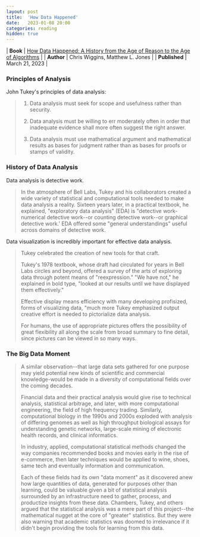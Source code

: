 ```yaml
---
layout: post
title:  'How Data Happened'
date:   2023-01-08 20:00
categories: reading
hidden: true
---
```


| **Book** | [How Data Happened: A History from the Age of Reason to the Age of Algorithms](https://www.amazon.com/How-Data-Happened-History-Algorithms/dp/1324006730/ref=sr_1_1?crid=172NRDWCQNM0O&dib=eyJ2IjoiMSJ9.WK8sMtXeBgkmL03BgjIJvOF_mNJwVp6QK_YbJ6KaOtb5SuA6cbTkzaKhgZuFd9Y1bgAk2X_taPvZsc4IW6LVSd5Lj0JEMha7wjLhLuXchCEzVL4DLicIGLKcbisj_7CBOMgtoj4c6UVje3nsAM60LbmWg2PzUA729TVg1Rh6jZx3j_kpfczCSP-dGvErgtqMqBg9CrXQ42aLYlP3NX7hSQ_CkFa32t9obEvHOtfY92I.CkqwlTzJStSDP82eVHBS1eThaIwwPXuti4r0yyj1lU0&dib_tag=se&keywords=how+data+happened&qid=1730513762&s=books&sprefix=how+data+happened%2Cstripbooks%2C89&sr=1-1) |
| **Author** |  Chris Wiggins, Matthew L. Jones |
| **Published** | March 21, 2023 |

### Principles of Analysis 

John Tukey's principles of data analysis: 

> 1. Data analysis must seek for scope and usefulness rather than security. 
> 
> 2. Data analysis must be willing to err moderately often in order that inadequate evidence shall more often suggest the right answer.
> 
> 3. Data analysis must use mathematical argument and mathematical results as bases for judgment rather than as bases for proofs or stamps of validity.


### History of Data Analysis

Data analysis is detective work. 

> In the atmosphere of Bell Labs, Tukey and his collaborators created a wide variety of statistical and computational tools needed to make data analysis a reality. Sixteen years later, in a practical textbook, he explained, "exploratory data analysis" (EDA) is "detective work-numerical detective work--or counting detective work--or graphical detective work.' EDA offered some "general understandings" useful across domains of detective work. 

Data visualization is incredibly important for effective data analysis.  

> Tukey celebrated the creation of new tools for that craft. 
> 
> Tukey's 1978 textbook, whose draft had circulated for years in Bell Labs circles and beyond, offered a survey of the arts of exploring data through potent means of "reexpression." "We have not," he explained in bold type, "looked at our results until we have displayed them effectively."
> 
> Effective display means efficiency with many developing profisized, forms of visualizing data,
"much more Tukey emphasized output creative effort is needed to pictorialize data analysis. 
> 
> For humans, the use of appropriate pictures offers the possibility of great flexibility all along the scale from broad summary to fine detail, since pictures can be viewed in so many ways.

### The Big Data Moment

> A similar observation--that large data sets gathered for one purpose may yield potential new kinds of scientific and commercial knowledge-would be made in a diversity of computational fields over the coming decades. 
> 
> Financial data and their practical analysis would give rise to technical analysis, statistical arbitrage, and later, with more computational engineering, the field of high frequency trading. Similarly, computational biology in the 1990s and 2000s exploded with analysis of differing genomes as well as high throughput biological assays for understanding genetic networks, large-scale mining of electronic health records, and clinical informatics. 
> 
> In industry, applied, computational statistical methods changed the way companies recommended books and movies early in the rise of e-commerce, then later techniques would be applied to wine, shoes, same tech and eventually information and communication. 
> 
> Each of these fields had its own "data moment" as it discovered anew how large quantities of data, generated for purposes other than learning, could be valuable given a bit of statistical analysis surrounded by an infrastructure need to gather, process, and productize insights from these data. Chambers, Tukey, and others argued that the statistical analysis was a mere part of this project--the mathematical nugget at the core of "greater" statistics. But they were also warning that academic statistics was doomed to irrelevance if it didn't begin providing the tools for learning from this data.



